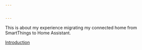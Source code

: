 ```yaml
---


---
```


<p>This is about my experience migrating my connected home from SmartThings to Home Assistant.</p>
<p><a href="https://github.com/drjjr2/ST2HA/blob/master/Introduction.md">Introduction</a></p>

